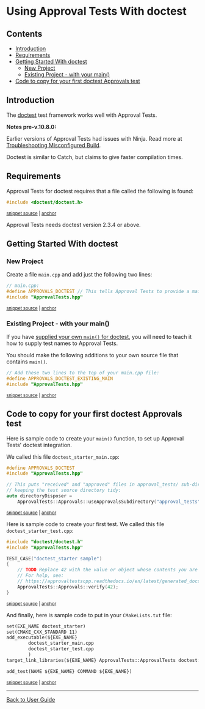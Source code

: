 <a id="top"></a>

# Using Approval Tests With doctest

<!-- toc -->
## Contents

  * [Introduction](#introduction)
  * [Requirements](#requirements)
  * [Getting Started With doctest](#getting-started-with-doctest)
    * [New Project](#new-project)
    * [Existing Project - with your main()](#existing-project---with-your-main)
  * [Code to copy for your first doctest Approvals test](#code-to-copy-for-your-first-doctest-approvals-test)<!-- endToc -->

## Introduction

The [doctest](https://github.com/onqtam/doctest) test framework works well with Approval Tests.

**Notes pre-v.10.8.0:**<!-- include: include_ninja_warning_note. path: /doc/include_ninja_warning_note.include.md -->

Earlier versions of Approval Tests had issues with Ninja. Read more
at [Troubleshooting Misconfigured Build](/doc/TroubleshootingMisconfiguredBuild.md#top).<!-- endInclude -->

Doctest is similar to Catch, but claims to give faster compilation times.

## Requirements

Approval Tests for doctest requires that a file called the following is found:

<!-- snippet: required_header_for_doctest -->
<a id='snippet-required_header_for_doctest'></a>
```h
#include <doctest/doctest.h>
```
<sup><a href='/ApprovalTests/integrations/doctest/DocTestApprovals.h#L16-L18' title='Snippet source file'>snippet source</a> | <a href='#snippet-required_header_for_doctest' title='Start of snippet'>anchor</a></sup>
<!-- endSnippet -->

Approval Tests needs doctest version 2.3.4 or above.

## Getting Started With doctest

### New Project

Create a file `main.cpp` and add just the following two lines:

<!-- snippet: doctest_main -->
<a id='snippet-doctest_main'></a>
```cpp
// main.cpp:
#define APPROVALS_DOCTEST // This tells Approval Tests to provide a main() - only do this in one cpp file
#include "ApprovalTests.hpp"
```
<sup><a href='/tests/DocTest_Tests/main.cpp#L1-L5' title='Snippet source file'>snippet source</a> | <a href='#snippet-doctest_main' title='Start of snippet'>anchor</a></sup>
<!-- endSnippet -->

<!-- todo: document use of sections -->

### Existing Project - with your main()

If you have [supplied your own `main()` for doctest](https://github.com/onqtam/doctest/blob/master/doc/markdown/main.md#top), you will need to teach it how to supply test names to Approval Tests.

You should make the following additions to your own source file that contains `main()`.  

<!-- snippet: doctest_existing_main -->
<a id='snippet-doctest_existing_main'></a>
```cpp
// Add these two lines to the top of your main.cpp file:
#define APPROVALS_DOCTEST_EXISTING_MAIN
#include "ApprovalTests.hpp"
```
<sup><a href='/examples/doctest_existing_main/main.cpp#L1-L5' title='Snippet source file'>snippet source</a> | <a href='#snippet-doctest_existing_main' title='Start of snippet'>anchor</a></sup>
<!-- endSnippet -->

## Code to copy for your first doctest Approvals test

Here is sample code to create your `main()` function, to set up Approval Tests' doctest integration.

We called this file `doctest_starter_main.cpp`:

<!-- snippet: doctest_starter_main.cpp -->
<a id='snippet-doctest_starter_main.cpp'></a>
```cpp
#define APPROVALS_DOCTEST
#include "ApprovalTests.hpp"

// This puts "received" and "approved" files in approval_tests/ sub-directory,
// keeping the test source directory tidy:
auto directoryDisposer =
    ApprovalTests::Approvals::useApprovalsSubdirectory("approval_tests");
```
<sup><a href='/examples/doctest_starter/doctest_starter_main.cpp#L1-L7' title='Snippet source file'>snippet source</a> | <a href='#snippet-doctest_starter_main.cpp' title='Start of snippet'>anchor</a></sup>
<!-- endSnippet -->

Here is sample code to create your first test. We called this file `doctest_starter_test.cpp`:

<!-- snippet: doctest_starter_test.cpp -->
<a id='snippet-doctest_starter_test.cpp'></a>
```cpp
#include "doctest/doctest.h"
#include "ApprovalTests.hpp"

TEST_CASE("doctest_starter sample")
{
    // TODO Replace 42 with the value or object whose contents you are verifying.
    // For help, see:
    // https://approvaltestscpp.readthedocs.io/en/latest/generated_docs/ToString.html
    ApprovalTests::Approvals::verify(42);
}
```
<sup><a href='/examples/doctest_starter/doctest_starter_test.cpp#L1-L10' title='Snippet source file'>snippet source</a> | <a href='#snippet-doctest_starter_test.cpp' title='Start of snippet'>anchor</a></sup>
<!-- endSnippet -->

And finally, here is sample code to put in your `CMakeLists.txt` file:

<!-- snippet: doctest_starter_cmake -->
<a id='snippet-doctest_starter_cmake'></a>
```txt
set(EXE_NAME doctest_starter)
set(CMAKE_CXX_STANDARD 11)
add_executable(${EXE_NAME}
        doctest_starter_main.cpp
        doctest_starter_test.cpp
        )
target_link_libraries(${EXE_NAME} ApprovalTests::ApprovalTests doctest::doctest)

add_test(NAME ${EXE_NAME} COMMAND ${EXE_NAME})
```
<sup><a href='/examples/doctest_starter/CMakeLists.txt#L5-L15' title='Snippet source file'>snippet source</a> | <a href='#snippet-doctest_starter_cmake' title='Start of snippet'>anchor</a></sup>
<!-- endSnippet -->

---

[Back to User Guide](/doc/README.md#top)
